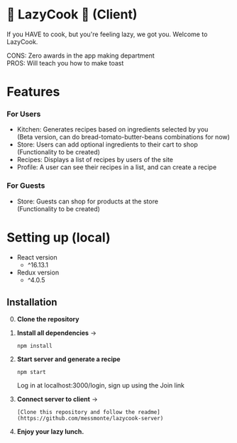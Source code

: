 # :fork_and_knife: LazyCook :fork_and_knife: (Client)

If you HAVE to cook, but you're feeling lazy, we got you.
Welcome to LazyCook.

CONS: Zero awards in the app making department <br>
PROS: Will teach you how to make toast

# Features

### For Users

- Kitchen: Generates recipes based on ingredients selected by you <br>(Beta version, can do bread-tomato-butter-beans combinations for now)
- Store: Users can add optional ingredients to their cart to shop <br>(Functionality to be created)
- Recipes: Displays a list of recipes by users of the site
- Profile: A user can see their recipes in a list, and can create a recipe

### For Guests

- Store: Guests can shop for products at the store <br>(Functionality to be created)

# Setting up (local)

- React version
  - ^16.13.1
- Redux version
  - ^4.0.5

## Installation

0. **Clone the repository**
1. **Install all dependencies** ->


    ```
    npm install
    ```

2. **Start server and generate a recipe**


    ```
    npm start
    ```
    Log in at localhost:3000/login, sign up using the Join link

3. **Connect server to client** ->


    ```
    [Clone this repository and follow the readme](https://github.com/messmonte/lazycook-server)
    ```

4. **Enjoy your lazy lunch.**
